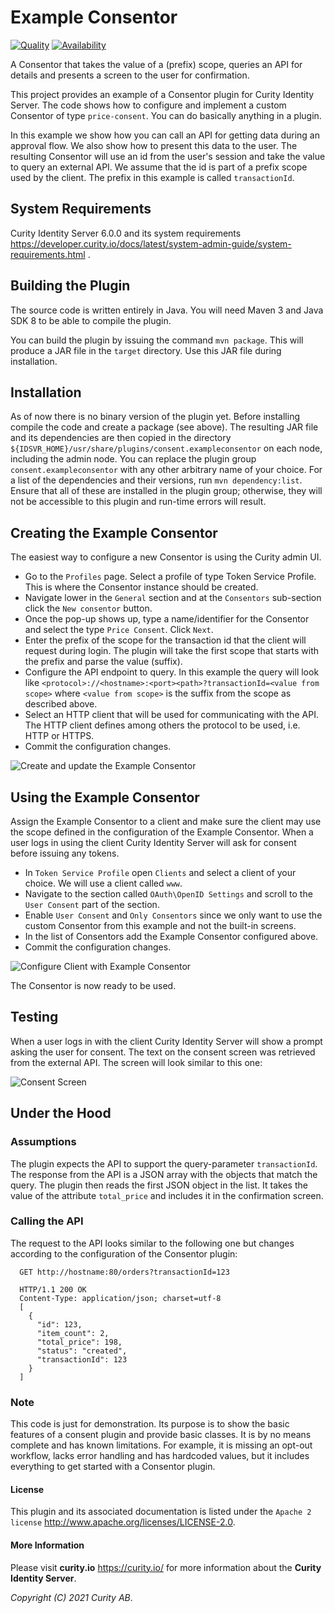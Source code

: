 # Example Consentor

[![Quality](https://img.shields.io/badge/quality-experiment-red)](https://curity.io/resources/code-examples/status/)
[![Availability](https://img.shields.io/badge/availability-source-blue)](https://curity.io/resources/code-examples/status/)

A Consentor that takes the value of a (prefix) scope, queries an API for details and presents a screen to the user for confirmation.

This project provides an example of a Consentor plugin for Curity Identity Server. The code shows how to configure and implement a custom Consentor of type `price-consent`. You can do basically anything in a plugin. 

In this example we show how you can call an API for getting data during an approval flow. We also show how to present this data to the user.
The resulting Consentor will use an id from the user's session and take the value to query an external API. We assume that the id is part of a prefix scope used by the client. The prefix in this example is called `transactionId`.

## System Requirements
Curity Identity Server 6.0.0 and its system requirements <https://developer.curity.io/docs/latest/system-admin-guide/system-requirements.html> .

## Building the Plugin
The source code is written entirely in Java. You will need Maven 3 and Java SDK 8 to be able to compile the plugin. 

You can build the plugin by issuing the command `mvn package`. This will produce a JAR file in the `target` directory. Use this JAR file during installation.

## Installation
As of now there is no binary version of the plugin yet. Before installing compile the code and create a package (see above). The resulting JAR file and its dependencies are then copied in the directory `${IDSVR_HOME}/usr/share/plugins/consent.exampleconsentor` on each node, including the admin node. You can replace the plugin group `consent.exampleconsentor` with any other arbitrary name of your choice.
For a list of the dependencies and their versions, run `mvn dependency:list`. Ensure that all of these are installed in the plugin group; otherwise, they will not be accessible to this plugin and run-time errors will result.

## Creating the Example Consentor
The easiest way to configure a new Consentor is using the Curity admin UI.

- Go to the `Profiles` page. Select a profile of type Token Service Profile. This is where the Consentor instance should be created.
- Navigate lower in the `General` section and at the `Consentors` sub-section click the `New consentor` button.
- Once the pop-up shows up, type a name/identifier for the Consentor and select the type `Price Consent`. Click `Next`.
- Enter the prefix of the scope for the transaction id that the client will request during login. The plugin will take the first scope that starts with the prefix and parse the value (suffix).
- Configure the API endpoint to query. In this example the query will look like `<protocol>://<hostname>:<port><path>?transactionId=<value from scope>` where `<value from scope>` is the suffix from the scope as described above. 
- Select an HTTP client that will be used for communicating with the API. The HTTP client defines among others the protocol to be used, i.e. HTTP or HTTPS.
- Commit the configuration changes.

![Create and update the Example Consentor](docs/images/update-example-consentor.png?raw=true "Update Example Consentor")

## Using the Example Consentor
Assign the Example Consentor to a client and make sure the client may use the scope defined in the configuration of the Example Consentor. When a user logs in using the client Curity Identity Server will ask for consent before issuing any tokens. 

- In `Token Service Profile` open `Clients` and select a client of your choice. We will use a client called `www`.
- Navigate to the section called `OAuth\OpenID Settings` and scroll to the `User Consent` part of the section.
- Enable `User Consent` and `Only Consentors` since we only want to use the custom Consentor from this example and not the built-in screens.
- In the list of Consentors add the Example Consentor configured above.
- Commit the configuration changes.

![Configure Client with Example Consentor](docs/images/configure-client-with-example-consentor.png?raw=true "Enable Consentors on Client")


The Consentor is now ready to be used. 

## Testing
When a user logs in with the client Curity Identity Server will show a prompt asking the user for consent. The text on the consent screen was retrieved from the external API. The screen will look similar to this one:

![Consent Screen](docs/images/example-consentor-screen.png?raw=true "Consent Screen")

## Under the Hood
### Assumptions
The plugin expects the API to support the query-parameter `transactionId`. The response from the API is a JSON array with the objects that match the query. The plugin then reads the first JSON object in the list. It takes the value of the attribute `total_price` and includes it in the confirmation screen. 

### Calling the API
 The request to the API looks similar to the following one but changes according to the configuration of the Consentor plugin:

```
  GET http://hostname:80/orders?transactionId=123
  
  HTTP/1.1 200 OK
  Content-Type: application/json; charset=utf-8 
  [
    {
      "id": 123,
      "item_count": 2,
      "total_price": 198,
      "status": "created",
      "transactionId": 123
    }
  ]
```

### Note
This code is just for demonstration. Its purpose is to show the basic features of a consent plugin and provide basic classes. It is by no means complete and has known limitations. For example, it is missing an opt-out workflow, lacks error handling and has hardcoded values, but it includes everything to get started with a Consentor plugin.

#### License

This plugin and its associated documentation is listed under the `Apache 2 license` <http://www.apache.org/licenses/LICENSE-2.0>.

#### More Information

Please visit **curity.io** <https://curity.io/> for more information about the **Curity Identity Server**.

*Copyright (C) 2021 Curity AB*.
